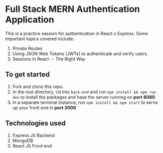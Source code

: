 # Full Stack MERN Authentication Application

This is a practice session for authentication in React x Express.
Some important topics covered include:

1. Private Routes
2. Using JSON Web Tokens (JWTs) to authenticate and verify users.
3. Sessions in React -- The Right Way

## To get started

1. Fork and clone this repo.
2. In the root directory, cd into `back-end` and run `npm install && npm run dev` to install the packages and have the server running on **port 8080**.
3. In a separate terminal instance, run `npm install && npm start` to serve up your front end in **port 3000**

## Technologies used

1. Express JS Backend
2. MongoDB
3. React JS Front end
